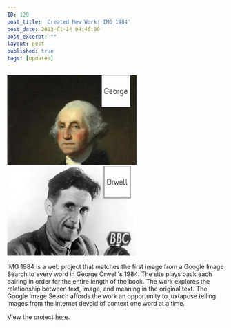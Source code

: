 ```yaml
---
ID: 120
post_title: 'Created New Work: IMG 1984'
post_date: 2013-01-14 04:46:09
post_excerpt: ""
layout: post
published: true
tags: [updates]
---
```

<a href="/uploads/2013/02/8437104690_fab5e626d2_z.jpg"><img class="alignnone size-medium wp-image-122" alt="8437104690_fab5e626d2_z" src="/uploads/2013/02/8437104690_fab5e626d2_z-300x207.jpg" width="300" height="207" /></a><a href="/uploads/2013/02/8437104838_5e2f2fbc52_z.jpg"><img class="alignnone size-medium wp-image-121" alt="8437104838_5e2f2fbc52_z" src="/uploads/2013/02/8437104838_5e2f2fbc52_z-300x207.jpg" width="300" height="207" /></a>

IMG 1984 is a web project that matches the first image from a Google Image Search to every word in George Orwell's 1984. The site plays back each pairing in order for the entire length of the book. The work explores the relationship between text, image, and meaning in the original text. The Google Image Search affords the work an opportunity to juxtapose telling images from the internet devoid of context one word at a time.

View the project <a href="http://popsnorkle.com/works/1984/1984.html">here</a>.
